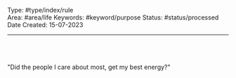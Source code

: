 Type: #type/index/rule  
Area: #area/life 
Keywords: #keyword/purpose 
Status: #status/processed  
Date Created: 15-07-2023
___
\
\
\
"Did the people I care about most, get my best energy?"